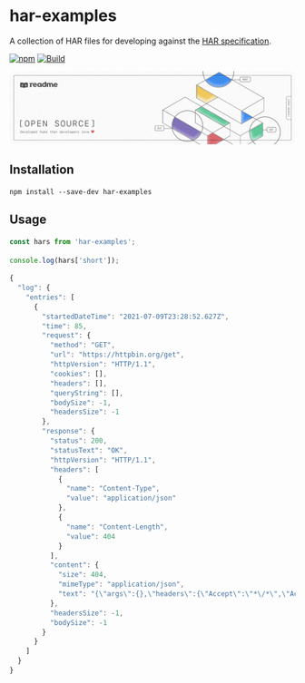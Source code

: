 # har-examples

A collection of HAR files for developing against the [HAR specification](http://www.softwareishard.com/blog/har-12-spec/).

[![npm](https://img.shields.io/npm/v/har-examples)](https://npm.im/har-examples) [![Build](https://github.com/readmeio/oas/workflows/CI/badge.svg)](https://github.com/readmeio/oas/tree/main/packages/har-examples)

<a href="https://readme.com">
<picture>
  <source media="(prefers-color-scheme: dark)" srcset="https://raw.githubusercontent.com/readmeio/.github/main/oss-header-dark.png">
  <source media="(prefers-color-scheme: light)" srcset="https://raw.githubusercontent.com/readmeio/.github/main/oss-header.png">
  <img alt="ReadMe Open Source" src="https://raw.githubusercontent.com/readmeio/.github/main/oss-header.png">
</picture>
</a>

## Installation

```
npm install --save-dev har-examples
```

## Usage

```ts
const hars from 'har-examples';

console.log(hars['short']);
```

```js
{
  "log": {
    "entries": [
      {
        "startedDateTime": "2021-07-09T23:28:52.627Z",
        "time": 85,
        "request": {
          "method": "GET",
          "url": "https://httpbin.org/get",
          "httpVersion": "HTTP/1.1",
          "cookies": [],
          "headers": [],
          "queryString": [],
          "bodySize": -1,
          "headersSize": -1
        },
        "response": {
          "status": 200,
          "statusText": "OK",
          "httpVersion": "HTTP/1.1",
          "headers": [
            {
              "name": "Content-Type",
              "value": "application/json"
            },
            {
              "name": "Content-Length",
              "value": 404
            }
          ],
          "content": {
            "size": 404,
            "mimeType": "application/json",
            "text": "{\"args\":{},\"headers\":{\"Accept\":\"*\/*\",\"Accept-Encoding\":\"gzip, deflate, br\",\"Cache-Control\":\"no-cache\",\"Host\":\"httpbin.org\"},\"origin\":\"127.0.0.1\",\"url\":\"https://httpbin.org/get\"}"
          },
          "headersSize": -1,
          "bodySize": -1
        }
      }
    ]
  }
}
```
